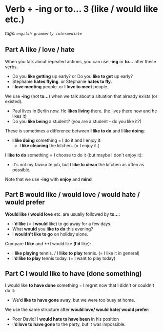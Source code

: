 # Verb + -ing or to... 3 (like / would like etc.)
###### tags: `engilsh grammerly intermediate`

## Part A like / love / hate
When you talk about repeated actions, you can use **-ing** or **to...** after these verbs.
- Do you **like getting** up early? or Do you **like to get** up early?
- Stephanie **hates flying**. or Stephanie **hates to fly**.
- I **love meeting** people. or I **love to meet** people.

We use **-ing** (not **to...**) when we talk about a situation that already exists (or existed).
- Paul lives in Berlin now. He **likes living** there. (he lives there now and he likes it)
- Do you **like being** a student? (you are a student - do you like it?)

These is sometimes a difference between **I like to do** and **I like doing**:
- **I like doing** something = I do it and I enjoy it:
    - I **like cleaning** the kitchen. (= I enjoy it.)

I **like to do** something = I choose to do it (but maybe I don't enjoy it):
- It's not my favourite job, but I **like to clean** the kitchen as often as possible.

Note that we use **-ing** with **enjoy** and **mind**

## Part B would like / would love / would hate / would prefer
**Would like / would love** etc. are usually followed by **to...**:
- I'**d like** (= I **would** like) to go away for a few days.
- What **would** you **like to do** this evening?
- I **wouldn't like to go** on holiday alone.

Compare **I like** and **I would like (**I'd** like):
- I **like playing** tennis. / I **llike to play** tennis. (= I like it in general)
- I'**d like to play** tennis today. (= I want to play today)

## Part C I would like to have (done something)
I would like **to have done** something = I regret now that I didn't or couldn't do it:
- We'**d like to have gone** away, but we were too busy at home.

We use the same structure after **would love/ would hate/ would prefer**:
- Poor David! I **would hate to have been** in his position
- I'**d love to have gone** to the party, but it was impossible.